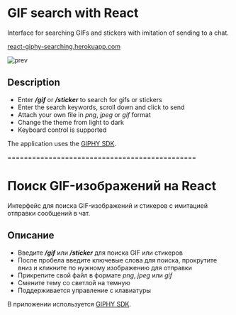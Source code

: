 # GIF search with React

Interface for searching GIFs and stickers with imitation of sending to a chat.

[react-giphy-searching.herokuapp.com](https://react-giphy-searching.herokuapp.com/)

![prev](https://user-images.githubusercontent.com/63950558/162023320-ccd2898f-bcd4-4831-bbac-b12d531c41a6.gif)

## Description

* Enter _**/gif**_ or _**/sticker**_ to search for gifs or stickers
* Enter the search keywords, scroll down and click to send
* Attach your own file in _png_, _jpeg_ or _gif_ format
* Change the theme from light to dark
* Keyboard control is supported

The application uses the [GIPHY SDK](https://developers.giphy.com/docs/sdk).

==============================================

# Поиск GIF-изображений на React

Интерфейс для поиска GIF-изображений и стикеров с имитацией отправки сообщений в чат.

## Описание

* Введите _**/gif**_ или _**/sticker**_ для поиска GIF или стикеров
* После пробела введите ключевые слова для поиска, прокрутите вниз и кликните по нужному изображению для отправки
* Прикрепите свой файл в формате _png_, _jpeg_ или _gif_
* Смените тему со светлой на темную
* Поддерживается управление с клавиатуры

В приложении используется [GIPHY SDK](https://developers.giphy.com/docs/sdk).
